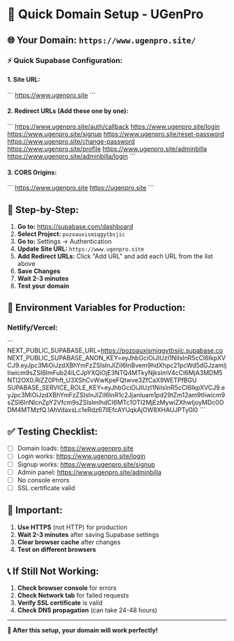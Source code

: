 # 🚀 Quick Domain Setup - UGenPro

## 🌐 **Your Domain:** `https://www.ugenpro.site/`

### ⚡ **Quick Supabase Configuration:**

#### **1. Site URL:**
\`\`\`
https://www.ugenpro.site
\`\`\`

#### **2. Redirect URLs (Add these one by one):**
\`\`\`
https://www.ugenpro.site/auth/callback
https://www.ugenpro.site/login
https://www.ugenpro.site/signup
https://www.ugenpro.site/reset-password
https://www.ugenpro.site/change-password
https://www.ugenpro.site/profile
https://www.ugenpro.site/adminbilla
https://www.ugenpro.site/adminbilla/login
\`\`\`

#### **3. CORS Origins:**
\`\`\`
https://www.ugenpro.site
https://ugenpro.site
\`\`\`

## 🎯 **Step-by-Step:**

1. **Go to:** https://supabase.com/dashboard
2. **Select Project:** `pozoauxismiqgytbsjic`
3. **Go to:** Settings → Authentication
4. **Update Site URL:** `https://www.ugenpro.site`
5. **Add Redirect URLs:** Click "Add URL" and add each URL from the list above
6. **Save Changes**
7. **Wait 2-3 minutes**
8. **Test your domain**

## 🔧 **Environment Variables for Production:**

### **Netlify/Vercel:**
\`\`\`
NEXT_PUBLIC_SUPABASE_URL=https://pozoauxismiqgytbsjic.supabase.co
NEXT_PUBLIC_SUPABASE_ANON_KEY=eyJhbGciOiJIUzI1NiIsInR5cCI6IkpXVCJ9.eyJpc3MiOiJzdXBhYmFzZSIsInJlZiI6InBvem9hdXhpc21pcWd5dGJzamljIiwicm9sZSI6ImFub24iLCJpYXQiOjE3NTQ4MTkyNjksImV4cCI6MjA3MDM5NTI2OX0.RiZZ0Phft_U3XShCvWwKpeFQtwve3ZfCaX9WETPfBGU
SUPABASE_SERVICE_ROLE_KEY=eyJhbGciOiJIUzI1NiIsInR5cCI6IkpXVCJ9.eyJpc3MiOiJzdXBhYmFzZSIsInJlZiI6InR1c2Jjanluam1pd29tZm12am9tIiwicm9sZSI6InNlcnZpY2Vfcm9sZSIsImlhdCI6MTc1OTI2MjEzMywiZXhwIjoyMDc0ODM4MTMzfQ.IAhVdaxsLc1eRdz67llEfcAYUqkAjOW8XHAUJPTy0I0
\`\`\`

## ✅ **Testing Checklist:**

- [ ] Domain loads: https://www.ugenpro.site
- [ ] Login works: https://www.ugenpro.site/login
- [ ] Signup works: https://www.ugenpro.site/signup
- [ ] Admin panel: https://www.ugenpro.site/adminbilla
- [ ] No console errors
- [ ] SSL certificate valid

## 🚨 **Important:**

1. **Use HTTPS** (not HTTP) for production
2. **Wait 2-3 minutes** after saving Supabase settings
3. **Clear browser cache** after changes
4. **Test on different browsers**

## 📞 **If Still Not Working:**

1. **Check browser console** for errors
2. **Check Network tab** for failed requests
3. **Verify SSL certificate** is valid
4. **Check DNS propagation** (can take 24-48 hours)

---

**🎉 After this setup, your domain will work perfectly!**
